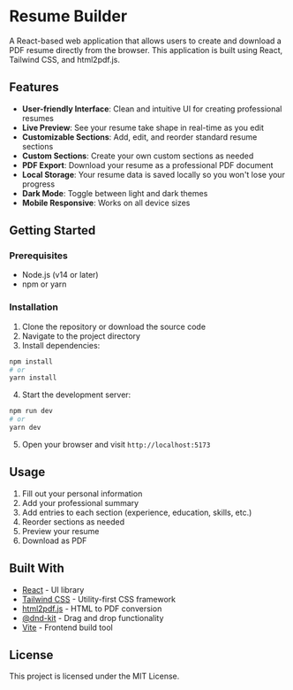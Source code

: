 # Resume Builder

A React-based web application that allows users to create and download a PDF resume directly from the browser. This application is built using React, Tailwind CSS, and html2pdf.js.

## Features

- **User-friendly Interface**: Clean and intuitive UI for creating professional resumes
- **Live Preview**: See your resume take shape in real-time as you edit
- **Customizable Sections**: Add, edit, and reorder standard resume sections
- **Custom Sections**: Create your own custom sections as needed
- **PDF Export**: Download your resume as a professional PDF document
- **Local Storage**: Your resume data is saved locally so you won't lose your progress
- **Dark Mode**: Toggle between light and dark themes
- **Mobile Responsive**: Works on all device sizes

## Getting Started

### Prerequisites

- Node.js (v14 or later)
- npm or yarn

### Installation

1. Clone the repository or download the source code
2. Navigate to the project directory
3. Install dependencies:

```bash
npm install
# or
yarn install
```

4. Start the development server:

```bash
npm run dev
# or
yarn dev
```

5. Open your browser and visit `http://localhost:5173`

## Usage

1. Fill out your personal information
2. Add your professional summary
3. Add entries to each section (experience, education, skills, etc.)
4. Reorder sections as needed
5. Preview your resume
6. Download as PDF

## Built With

- [React](https://reactjs.org/) - UI library
- [Tailwind CSS](https://tailwindcss.com/) - Utility-first CSS framework
- [html2pdf.js](https://github.com/eKoopmans/html2pdf.js) - HTML to PDF conversion
- [@dnd-kit](https://dndkit.com/) - Drag and drop functionality
- [Vite](https://vitejs.dev/) - Frontend build tool

## License

This project is licensed under the MIT License.
